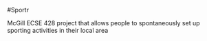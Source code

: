 #Sportr

McGill ECSE 428 project that allows people to spontaneously set up sporting activities in their local area